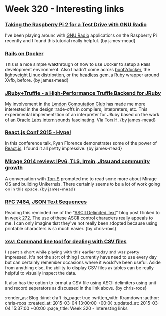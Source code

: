 Week 320 - Interesting links
============================

### [Taking the Raspberry Pi 2 for a Test Drive with GNU Radio](http://www.rs-online.com/designspark/electronics/eng/blog/taking-the-raspberry-pi-2-for-a-test-drive-with-gnu-radio-2)

I've been playing around with [GNU Radio](http://gnuradio.org/) applications on the Raspberry Pi recently and I found this tutorial really helpful. {by james-mead}


### [Rails on Docker](https://robots.thoughtbot.com/rails-on-docker)

This is a nice simple walkthrough of how to use Docker to setup a Rails development environment. Also I hadn't come across [boot2docker](http://boot2docker.io/), the lightweight Linux distribution, or the [headless gem](https://github.com/leonid-shevtsov/headless), a Ruby wrapper around Xvfb, before. {by james-mead}


### [JRuby+Truffle - a High-Performance Truffle Backend for JRuby](https://github.com/jruby/jruby/wiki/Truffle)

My involvement in the [London Computation Club](http://london.computation.club/) has made me more interested in the design trade-offs in compilers, interpreters, etc. This experimental implementation of an interpreter for JRuby based on the work of [an Oracle Labs intern](https://github.com/chrisseaton) sounds fascinating. Via [Tom H](http://www.thattommyhall.com/). {by james-mead}


### [React.js Conf 2015 - Hype!](https://www.youtube.com/watch?v=z5e7kWSHWTg)

In this conference talk, Ryan Florence demonstrates some of the power of [React.js](http://facebook.github.io/react/). I found it all pretty impressive. {by james-mead}


### [Mirage 2014 review: IPv6, TLS, Irmin, Jitsu and community growth](http://openmirage.org/blog/2014-in-review)

A conversation with [Tom S](http://codon.com/) prompted me to read some more about Mirage OS and building Unikernels. There certainly seems to be a lot of work going on in this space. {by james-mead}


### [RFC 7464, JSON Text Sequences](https://www.tbray.org/ongoing/When/201x/2015/02/26/JSON-Text-Sequences)

Reading this reminded me of the "[ASCII Delimited Text](https://ronaldduncan.wordpress.com/2009/10/31/text-file-formats-ascii-delimited-text-not-csv-or-tab-delimited-text/)" blog post I linked to in [week 272](/week-272). The use of these ASCII control characters really appeals to me. I can only imagine that they've not really been adopted because using printable characters is so much easier. {by chris-roos}


### [xsv: Command line tool for dealing with CSV files](https://github.com/BurntSushi/xsv#installation)

I spent a short while playing with this earlier today and was pretty impressed. It's not the sort of thing I currently have need to use every day but can certainly remember occasions where it would've been useful. Aside from anything else, the ability to display CSV files as tables can be really helpful to visually inspect the data.

It also has the option to format a CSV file using ASCII delimiters using unit and record seperators as discussed in the link above. {by chris-roos}


:render_as: Blog
:kind: draft
:is_page: true
:written_with: Kramdown
:author: chris-roos
:created_at: 2015-03-04 13:00:00 +00:00
:updated_at: 2015-03-04 15:37:00 +00:00
:page_title: Week 320 - Interesting links
